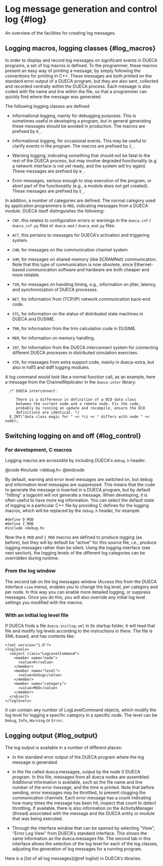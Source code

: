 # Log message generation and control log {#log}

An overview of the facilities for creating log messages.

## Logging macros, logging classes {#log_macros}

In order to display and record log messages on significant events in
DUECA programs, a set of log macros is defined. To the programmer,
these macros present an easy way of printing a message; by simply
following the conventions for printing in C++. These messages are both
printed on the standard error output of a DUECA program, but they are
also sent, collected and recorded centrally within the DUECA
process. Each message is also coded with file name and line within the
file, so that a programmer can quickly find where the message was
generated.

The following logging classes are defined:

- Informational logging, mainly for debugging purposes. This is
  sometimes useful in developing a program, but in general generating
  these messages should be avoided in production. The macros are
  prefixed by `D_`.

- Informational logging, for occasional events. This may be useful to
  clarify events in the program. The macros are prefixed by `I_`.

- Warning logging, indicating something that should not be fatal to
  the rest of the DUECA process, but may involve degraded
  functionality (e.g. a network interface is not yet ready, and the
  system will try again). These messages are prefixed by `W_`.

- Error messages, serious enough to stop execution of the program, or
  abort part of the functionality (e.g., a module does not get
  created). These messages are prefixed by `E_`.

In addition, a number of categories are defined. The normal category
used by application programmers is `MOD`, indicating messages from a
DUECA module. DUECA itself distinguishes the following:

- `CNF`, this relates to configuration errors or warnings in the
  `dueca.cnf` / `dueca_cnf.py` files or `dueca.mod` / `dueca_mod.py`
  files.

- `ACT`, this pertains to messages for DUECA's activation and
  triggering system.

- `CHN`, for messages on the communication channel system.

- `SHM`, for messages on shared-memory (like SCRAMNet)
  communication. Note that this type of communication is now obsolete,
  since Ethernet-based communication software and hardware are both
  cheaper and more reliable.

- `TIM`, for messages on handling timing, e.g., information on jitter,
  latency, and synchronization of DUECA processes.

- `NET`, for information from (TCP/IP) network communication back-end
  code.

- `STS`, for information on the status of distributed state machines
  in DUECA and DUSIME.

- `TRM`, for information from the trim calculation code in DUSIME.

- `MEM`, for information on memory handling.

- `INT`, for information from the DUECA interconnect system for
  connecting different DUECA processes in distributed simulation
  exercises.

- `XTR`, for messages from extra support code, mainly in dueca-extra, but also in hdf5 and ddff logging modules.

A log command would look like a normal function call, as an example,
here a message from the ChannelReplicator in the `dueca-inter` library:

~~~~{.cxx}
  /* DUECA interconnect.

     There is a difference in definition of a DCO data class
     between the current node and a remote node. Fix the code,
     probably by running an update and recompile, ensure the DCO
     definitions are identical. */
  E_INT("data class magic for " << *ci << " differs with node " << node);
~~~~

## Switching logging on and off {#log_control}

### For development, C macros

Logging macros are accessible by including DUECA's `debug.h` header:

@code
#include <debug.h>
@endcode

By default, warning and error level messages are switched on, but debug and information level messages are suppressed. This means that the code to generate the message is inserted in a DUECA program, but by default "hitting" a logpoint will not generate a message. When developing, it is often useful to have more log information. You can select the default state of logging in a particular C++ file by providing C defines for the logging macros, which will be replaced by the `debug.h` header, for example:

~~~~{.cxx}
#define D_MOD
#define I_MOD
#include <debug.h>
~~~~

Now the `D_MOD` and `I_MOD` macros are defined to produce logging (as before), but they will by default be "active" for this source file, i.e., produce logging messages rather than be silent. Using the logging interface (see next section), the logging levels of the different log categories can be overridden during runtime.

### From the log window

The second tab on the log messages window (Access this from the DUECA interface `view` menu), enables you to change the log level, per category and per node. In this way you can enable more detailed logging, or suppress messages. Once you do this, you will also override any initial log level settings you modified with the macros.

### With an initial log level file

If DUECA finds a file `dueca-initlog.xml` in its startup folder, it will read that file and modify log levels according to the instructions in there. The file is XML-based, and has contents like:

~~~~{.xml}
<?xml version="1.0"?>
<loglevels>
  <object class="LogLevelCommand">
    <member name="node">
      <value>0</value>
    </member>
    <member name="level">
      <value>Debug</value>
    </member>
    <member name="category">
      <value>MOD</value>
    </member>
  </object>
</loglevels>
~~~~

It can contain any number of LogLevelCommand objects, which modify the log level for logging a specific category in a specific node. The level can be `Debug`, `Info`, `Warning` or `Error`.

## Logging output {#log_output}

The log output is available in a number of different places:

  - In the standard error output of the DUECA program where the log message is generated.

  - In the file called dueca.messages, output by the node 0 DUECA program. In this file, messages from all dueca nodes are assembled. Additional information is available, such as the file name and line number of the error message, and the time is printed. Note that before sending, error messages may be throttled, to prevent clogging the communication channels. Each error message has a count indicating how many times the message has been hit, inspect that count to detect throttling. If available, there is also information on the ActivityManager (thread) associated with the message and the DUECA entity or module that was being executed.

  - Through the interface window that can be opened by selecting "View", "Error Log View" from DUECA's standard interface. This shows the same information as the dueca.messages file. The second tab in this interface allows the selection of the log level for each of the log classes, adjusting the generation of log messages for a running program.

Here is a [list of all log messages](@ref loglist) in DUECA's libraries.
